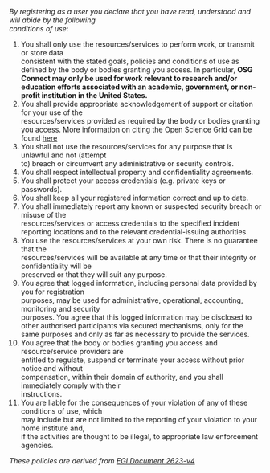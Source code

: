 *By	registering	as	a	user	you	declare	that	you	have	read,	understood	and	will	abide	by	the	following	
conditions	of	use*:
1. You	 shall	 only	 use	 the	 resources/services	 to	 perform work,	 or	 transmit	 or	 store	 data	
consistent	 with	 the	 stated	 goals,	 policies	 and	 conditions	 of	 use	 as	 defined	 by	 the	 body	 or	
bodies	granting	you	access. In particular, **OSG Connect may only be used for work relevant to research 
and/or education efforts associated with an academic, government, or non-profit institution in the United States.**
2. You	 shall	 provide	 appropriate	 acknowledgement	 of	 support	 or	 citation	 for	 your	 use	 of	 the	
resources/services	provided	as	required	by	the	body	or	bodies	granting	you	access.	More information on citing the Open Science Grid can be found [here](https://support.opensciencegrid.org/support/solutions/articles/5000640421-acknowledging-the-open-science-grid)
3. You	shall	not	use	 the	 resources/services	 for	any	purpose	 that	is	unlawful	and	not	 (attempt	
to)	breach	or	circumvent	any	administrative	or	security	controls.
4. You	shall	respect	intellectual property	and	confidentiality	agreements.	
5. You	shall	protect	your	access	credentials	(e.g.	private	keys	or	passwords).	
6. You	shall	keep	all	your	registered	information	correct	and	up	to	date.
7. You	 shall	 immediately	 report	 any	 known	 or	 suspected	 security	 breach	 or	 misuse	 of	 the	
resources/services	or	access	credentials	 to	 the	specified	incident	reporting	locations	and	 to	
the	relevant	credential-issuing	authorities.
8. You	 use	 the	 resources/services	 at	 your	 own	 risk.	 There	 is	 no	 guarantee	 that	 the	
resources/services	will	be	available	at	any	time	or	that	their	integrity	or	confidentiality	will	be	
preserved	or	that	they	will	suit	any	purpose.
9. You	agree	that	logged	information,	including	personal	data	provided	by	you	for	registration	
purposes,	may	be	used	 for	administrative,	operational,	accounting,	monitoring	and	security	
purposes.	 You	 agree	 that	 this	 logged	 information	 may	 be	 disclosed	 to	 other	 authorised	
participants	 via	 secured	 mechanisms,	 only	 for	 the	 same	 purposes	 and	 only	 as	 far	 as	
necessary	to	provide	the	services.
10. You	 agree	 that	 the	 body	 or	 bodies	 granting	 you	 access	 and	 resource/service	 providers	 are	
entitled	 to	 regulate,	 suspend	 or	 terminate	 your	 access	 without	 prior	 notice	 and	 without	
compensation,	within	their	domain	of	authority,	and	you	shall	immediately	comply	with	their	
instructions.
11. You	are	liable	for	the	consequences	of	your	violation	of	any	of	these	conditions	of	use,	which	
may	include	but	are	not	limited	to	the	reporting	of	your	violation	to	your	home	institute	and,	
if	the	activities	are	thought	to	be illegal,	to	appropriate	law	enforcement	agencies.

_These policies are derived from [EGI Document 2623-v4](https://documents.egi.eu/public/ShowDocument?docid=2623)_
